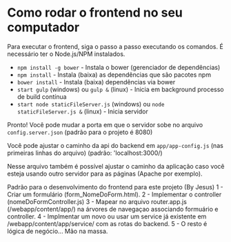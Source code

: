 # Como rodar o frontend no seu computador


Para executar o frontend, siga o passo a passo executando os comandos.
É necessário ter o Node.js/NPM instalados.

- `npm install -g bower` - Instala o bower (gerenciador de dependências)
- `npm install` - Instala (baixa) as dependências que são pacotes npm
- `bower install` - Instala (baixa) dependências via bower
- `start gulp` (windows) ou `gulp &` (linux) - Inicia em background processo de build contínua
- `start node staticFileServer.js` (windows) ou `node staticFileServer.js &` (linux) - Inicia servidor

Pronto! Você pode mudar a porta em que o servidor sobe no arquivo `config.server.json` (padrão para o projeto é 8080)

Você pode ajustar o caminho da api do backend em `app/app-config.js` (nas primeiras linhas do arquivo)
(padrão: 'localhost:3000/)

Nesse arquivo também é possível ajustar o caminho da aplicação caso você esteja usando outro servidor
para as páginas (Apache por exemplo).

Padrão para o desenvolvimento do frontend para este projeto (By Jesus)
1 - Criar um formulário (form_NomeDoForm.html).
2 - Implementar o controller (nomeDoFormController.js)
3 - Mapear no arquivo router.app.js (/webapp/content/app/) na árvores de navegaçao associando formuário e controller.
4 - Implmentar um novo ou usar um service já existente em /webapp/content/app/service/ com as rotas do backend.
5 - O resto é lógica de negócio... Mão na massa.

